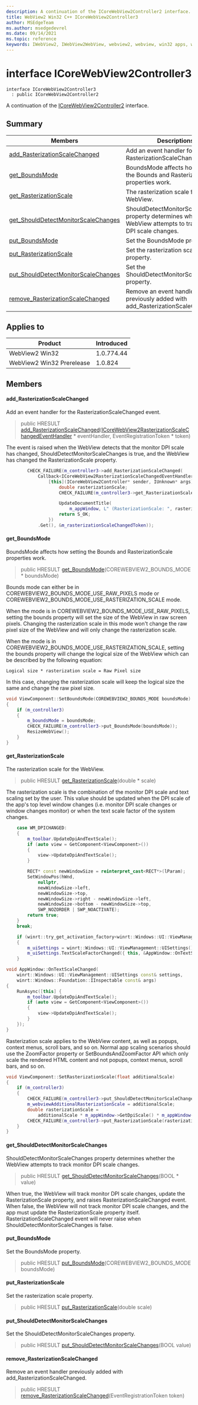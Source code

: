 ```yaml
---
description: A continuation of the ICoreWebView2Controller2 interface.
title: WebView2 Win32 C++ ICoreWebView2Controller3
author: MSEdgeTeam
ms.author: msedgedevrel
ms.date: 09/14/2021
ms.topic: reference
keywords: IWebView2, IWebView2WebView, webview2, webview, win32 apps, win32, edge, ICoreWebView2, ICoreWebView2Controller, browser control, edge html, ICoreWebView2Controller3
---
```


# interface ICoreWebView2Controller3

```
interface ICoreWebView2Controller3
  : public ICoreWebView2Controller2
```

A continuation of the [ICoreWebView2Controller2](icorewebview2controller2.md) interface.

## Summary

 Members                        | Descriptions
--------------------------------|---------------------------------------------
[add_RasterizationScaleChanged](#add_rasterizationscalechanged) | Add an event handler for the RasterizationScaleChanged event.
[get_BoundsMode](#get_boundsmode) | BoundsMode affects how setting the Bounds and RasterizationScale properties work.
[get_RasterizationScale](#get_rasterizationscale) | The rasterization scale for the WebView.
[get_ShouldDetectMonitorScaleChanges](#get_shoulddetectmonitorscalechanges) | ShouldDetectMonitorScaleChanges property determines whether the WebView attempts to track monitor DPI scale changes.
[put_BoundsMode](#put_boundsmode) | Set the BoundsMode property.
[put_RasterizationScale](#put_rasterizationscale) | Set the rasterization scale property.
[put_ShouldDetectMonitorScaleChanges](#put_shoulddetectmonitorscalechanges) | Set the ShouldDetectMonitorScaleChanges property.
[remove_RasterizationScaleChanged](#remove_rasterizationscalechanged) | Remove an event handler previously added with add_RasterizationScaleChanged.

## Applies to

Product                         | Introduced
--------------------------------|---------------------------------------------
WebView2 Win32            |    1.0.774.44
WebView2 Win32 Prerelease |    1.0.824

## Members

#### add_RasterizationScaleChanged

Add an event handler for the RasterizationScaleChanged event.

> public HRESULT [add_RasterizationScaleChanged](#add_rasterizationscalechanged)([ICoreWebView2RasterizationScaleChangedEventHandler](icorewebview2rasterizationscalechangedeventhandler.md) * eventHandler, EventRegistrationToken * token)

The event is raised when the WebView detects that the monitor DPI scale has changed, ShouldDetectMonitorScaleChanges is true, and the WebView has changed the RasterizationScale property.

```cpp
        CHECK_FAILURE(m_controller3->add_RasterizationScaleChanged(
            Callback<ICoreWebView2RasterizationScaleChangedEventHandler>(
                [this](ICoreWebView2Controller* sender, IUnknown* args) -> HRESULT {
                    double rasterizationScale;
                    CHECK_FAILURE(m_controller3->get_RasterizationScale(&rasterizationScale));

                    UpdateDocumentTitle(
                        m_appWindow, L" (RasterizationScale: ", rasterizationScale);
                    return S_OK;
                })
            .Get(), &m_rasterizationScaleChangedToken));
```

#### get_BoundsMode

BoundsMode affects how setting the Bounds and RasterizationScale properties work.

> public HRESULT [get_BoundsMode](#get_boundsmode)(COREWEBVIEW2_BOUNDS_MODE * boundsMode)

Bounds mode can either be in COREWEBVIEW2_BOUNDS_MODE_USE_RAW_PIXELS mode or COREWEBVIEW2_BOUNDS_MODE_USE_RASTERIZATION_SCALE mode.

When the mode is in COREWEBVIEW2_BOUNDS_MODE_USE_RAW_PIXELS, setting the bounds property will set the size of the WebView in raw screen pixels. Changing the rasterization scale in this mode won't change the raw pixel size of the WebView and will only change the rasterization scale.

When the mode is in COREWEBVIEW2_BOUNDS_MODE_USE_RASTERIZATION_SCALE, setting the bounds property will change the logical size of the WebView which can be described by the following equation: 
```text
Logical size * rasterization scale = Raw Pixel size
```
 In this case, changing the rasterization scale will keep the logical size the same and change the raw pixel size.

```cpp
void ViewComponent::SetBoundsMode(COREWEBVIEW2_BOUNDS_MODE boundsMode)
{
    if (m_controller3)
    {
        m_boundsMode = boundsMode;
        CHECK_FAILURE(m_controller3->put_BoundsMode(boundsMode));
        ResizeWebView();
    }
}
```

#### get_RasterizationScale

The rasterization scale for the WebView.

> public HRESULT [get_RasterizationScale](#get_rasterizationscale)(double * scale)

The rasterization scale is the combination of the monitor DPI scale and text scaling set by the user. This value should be updated when the DPI scale of the app's top level window changes (i.e. monitor DPI scale changes or window changes monitor) or when the text scale factor of the system changes.

```cpp
    case WM_DPICHANGED:
    {
        m_toolbar.UpdateDpiAndTextScale();
        if (auto view = GetComponent<ViewComponent>())
        {
            view->UpdateDpiAndTextScale();
        }

        RECT* const newWindowSize = reinterpret_cast<RECT*>(lParam);
        SetWindowPos(hWnd,
            nullptr,
            newWindowSize->left,
            newWindowSize->top,
            newWindowSize->right - newWindowSize->left,
            newWindowSize->bottom - newWindowSize->top,
            SWP_NOZORDER | SWP_NOACTIVATE);
        return true;
    }
    break;
```

```cpp
    if (winrt::try_get_activation_factory<winrt::Windows::UI::ViewManagement::UISettings>())
    {
        m_uiSettings = winrt::Windows::UI::ViewManagement::UISettings();
        m_uiSettings.TextScaleFactorChanged({ this, &AppWindow::OnTextScaleChanged });
    }
```

```cpp
void AppWindow::OnTextScaleChanged(
    winrt::Windows::UI::ViewManagement::UISettings const& settings,
    winrt::Windows::Foundation::IInspectable const& args)
{
    RunAsync([this] {
        m_toolbar.UpdateDpiAndTextScale();
        if (auto view = GetComponent<ViewComponent>())
        {
            view->UpdateDpiAndTextScale();
        }
    });
}
```
 Rasterization scale applies to the WebView content, as well as popups, context menus, scroll bars, and so on. Normal app scaling scenarios should use the ZoomFactor property or SetBoundsAndZoomFactor API which only scale the rendered HTML content and not popups, context menus, scroll bars, and so on.

```cpp
void ViewComponent::SetRasterizationScale(float additionalScale)
{
    if (m_controller3)
    {
        CHECK_FAILURE(m_controller3->put_ShouldDetectMonitorScaleChanges(FALSE));
        m_webviewAdditionalRasterizationScale = additionalScale;
        double rasterizationScale =
            additionalScale * m_appWindow->GetDpiScale() * m_appWindow->GetTextScale();
        CHECK_FAILURE(m_controller3->put_RasterizationScale(rasterizationScale));
    }
}
```

#### get_ShouldDetectMonitorScaleChanges

ShouldDetectMonitorScaleChanges property determines whether the WebView attempts to track monitor DPI scale changes.

> public HRESULT [get_ShouldDetectMonitorScaleChanges](#get_shoulddetectmonitorscalechanges)(BOOL * value)

When true, the WebView will track monitor DPI scale changes, update the RasterizationScale property, and raises RasterizationScaleChanged event. When false, the WebView will not track monitor DPI scale changes, and the app must update the RasterizationScale property itself. RasterizationScaleChanged event will never raise when ShouldDetectMonitorScaleChanges is false.

#### put_BoundsMode

Set the BoundsMode property.

> public HRESULT [put_BoundsMode](#put_boundsmode)(COREWEBVIEW2_BOUNDS_MODE boundsMode)

#### put_RasterizationScale

Set the rasterization scale property.

> public HRESULT [put_RasterizationScale](#put_rasterizationscale)(double scale)

#### put_ShouldDetectMonitorScaleChanges

Set the ShouldDetectMonitorScaleChanges property.

> public HRESULT [put_ShouldDetectMonitorScaleChanges](#put_shoulddetectmonitorscalechanges)(BOOL value)

#### remove_RasterizationScaleChanged

Remove an event handler previously added with add_RasterizationScaleChanged.

> public HRESULT [remove_RasterizationScaleChanged](#remove_rasterizationscalechanged)(EventRegistrationToken token)

